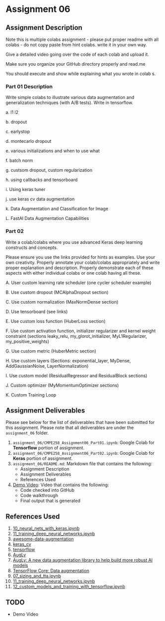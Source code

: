 # Assignment 06

## Assignment Description

Note this is multiple colabs assignment - please put proper readme with all colabs - do not copy paste from hint colabs. write it in your own way.

Give a detailed video going over the code of each colab and upload it.

Make sure you organize your GitHub directory properly and read.me

You should execute and show while explaining what you wrote in colab s.

### Part 01 Description

Write simple colabs to illustrate various data augmentation and generalization techniques (with A/B tests).
Write in tensorflow.

a. l1 l2

b. dropout

c. earlystop

d. montecarlo dropout

e. various initializations and when to use what

f. batch norm

g. custsom dropout, custom regularization

h. using callbacks and tensorboard

i. Using keras tuner

j. use keras cv data augmentation

k. Data Augmentation and Classification for Image

L. FastAI Data Augmentation Capabilities

### Part 02

Write a colab/colabs where you use advanced Keras deep learning constructs and concepts.

Please ensure you use the links provided for hints as examples. Use your own creativity. Properly annotate your colab/colabs appropriately and write proper explanation and description. Properly demonstrate each of these aspects with either individual colabs or one colab having all these.

A. User custom learning rate scheduler (one cycler scheduler example)

B. Use custom dropout (MCAlphaDropout section)

C. Use custom normalization (MaxNormDense section)

D. Use tensorboard (see links)

E. Use custom loss function (HuberLoss section)

F. Use custom activation function, initializer regularizer and kernel weight constraint (sections leaky_relu, my_glorot_initializer, MyL1Regularizer, my_positive_weights)

G. Use custom metric (HuberMetric section)

H. Use custom layers (Sections: exponential_layer, MyDense, AddGaussianNoise, LayerNormalization)

I. Use custom model (ResidualRegressor and ResidualBlock sections)

J. Custom optimizer (MyMomentumOptimizer sections)

K. Custom Training Loop  

## Assignment Deliverables

Please see below for the list of deliverables that have been submitted for this assignment.
Please note that all deliverables are under the `assignment_06` folder.

1. `assignment_06/CMPE258_Assignment06_Part01.ipynb`: Google Colab for **Tensorflow** portion of assignment.
2. `assignment_06/CMPE258_Assignment06_Part02.ipynb`: Google Colab for **Keras** portion of assignment.
3. `assignment_06/README.md`: Markdown file that contains the following:
   - Assignment Description
   - Assignment Deliverables
   - References Used
4. [Demo Video](https://youtube.com): Video that contains the following:
   - Code checked into GitHub
   - Code walkthrough
   - Final output that is generated

## References Used

1. [10_neural_nets_with_keras.ipynb](https://github.com/ageron/handson-ml3/blob/main/10_neural_nets_with_keras.ipynb)
2. [11_training_deep_neural_networks.ipynb](https://github.com/ageron/handson-ml3/blob/main/11_training_deep_neural_networks.ipynb)
3. [awesome-data-augmentation](https://brunokrinski.github.io/awesome-data-augmentation/)
4. [keras_cv](https://keras.io/keras_cv/)
5. [tensorflow](https://www.tensorflow.org/)
6. [AugLy](https://github.com/facebookresearch/AugLy)
7. [AugLy: A new data augmentation library to help build more robust AI models](https://ai.meta.com/blog/augly-a-new-data-augmentation-library-to-help-build-more-robust-ai-models/)
8. [TensorFlow Core: Data augmentation](https://www.tensorflow.org/tutorials/images/data_augmentation)
9. [07_sizing_and_tta.ipynb](https://github.com/fastai/fastbook/blob/master/07_sizing_and_tta.ipynb)
10. [11_training_deep_neural_networks.ipynb](https://github.com/ageron/handson-ml2/blob/master/11_training_deep_neural_networks.ipynb)
11. [12_custom_models_and_training_with_tensorflow.ipynb](https://github.com/ageron/handson-ml2/blob/master/12_custom_models_and_training_with_tensorflow.ipynb)

## TODO

- Demo Video
